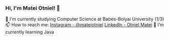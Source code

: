 ### Hi, I'm Matei Otniel! 👋

🔭 I'm currently studying Computer Science at Babes-Bolyai University (1/3)
📫 How to reach me: [Instagram - @mateiotniel](https://www.instagram.com/mateiotniel/) [LinkedIn - Otniel Matei](https://www.linkedin.com/in/otniel-matei-bb0b5b22a/)
🌱 I’m currently learning Java


<!--
**MateiOtniel/MateiOtniel** is a ✨ _special_ ✨ repository because its `README.md` (this file) appears on your GitHub profile.

Here are some ideas to get you started:

- 🔭 I’m currently working on ...
- 🌱 I’m currently learning ...
- 👯 I’m looking to collaborate on ...
- 🤔 I’m looking for help with ...
- 💬 Ask me about ...
- 📫 How to reach me: ...
- 😄 Pronouns: ...
- ⚡ Fun fact: ...
-->
